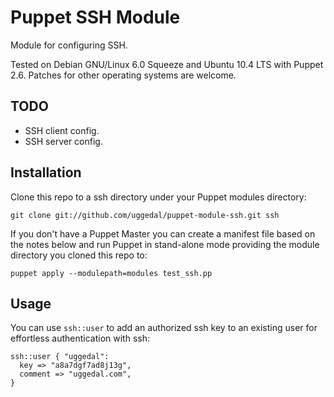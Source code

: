 Puppet SSH Module
=================

Module for configuring SSH.

Tested on Debian GNU/Linux 6.0 Squeeze and Ubuntu 10.4 LTS with
Puppet 2.6. Patches for other operating systems are welcome.


TODO
----

* SSH client config.
* SSH server config.


Installation
------------

Clone this repo to a ssh directory under your Puppet modules directory:

    git clone git://github.com/uggedal/puppet-module-ssh.git ssh

If you don't have a Puppet Master you can create a manifest file
based on the notes below and run Puppet in stand-alone mode
providing the module directory you cloned this repo to:

    puppet apply --modulepath=modules test_ssh.pp


Usage
-----

You can use `ssh::user` to add an authorized ssh key to an existing user
for effortless authentication with ssh:

    ssh::user { "uggedal":
      key => "a8a7dgf7ad8j13g",
      comment => "uggedal.com",
    }
